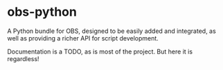 # obs-python

A Python bundle for OBS, designed to be easily added and integrated, as well as providing a richer API for script development.

Documentation is a TODO, as is most of the project. But here it is regardless!
